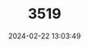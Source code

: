 ---
title: "3519"
category: "Calcochloris obtusirostris"
draft: false
date: 2024-02-22 13:03:49
languages:
  German: ["Gelber Goldmull"]
  English: ["Yellow Golden Mole"]
---